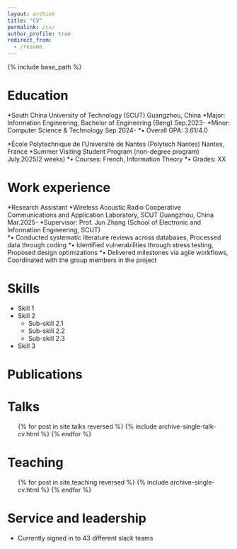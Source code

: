 ```yaml
---
layout: archive
title: "CV"
permalink: /cv/
author_profile: true
redirect_from:
  - /resume
---
```


{% include base_path %}

Education
======
 *South China University of Technology (SCUT)                                             Guangzhou, China
 *Major: Information Engineering, Bachelor of Engineering (Beng)                                 Sep.2023-
 *Minor: Computer Science & Technology                                                           Sep.2024-
 *• Overall GPA: 3.61/4.0   	


 *École Polytechnique de l’Université de Nantes (Polytech Nantes)                            Nantes, France
 *Summer Visiting Student Program (non-degree program)                                    July.2025(2 weeks)
 *• Courses: French, Information Theory
 *• Grades: XX

Work experience
======
  *Research Assistant 
  *Wireless Acoustic Radio Cooperative Communications and Application Laboratory, SCUT    Guangzhou, China
                                                                                                  Mar.2025-
   *Supervisor: Prof. Jun Zhang (School of Electronic and Information Engineering, SCUT)	
   *•	Conducted systematic literature reviews across databases, Processed data through coding
   *•	Identified vulnerabilities through stress testing, Proposed design optimizations
   *•	Delivered milestones via agile workflows, Coordinated with the group members in the project

Skills
======
* Skill 1
* Skill 2
  * Sub-skill 2.1
  * Sub-skill 2.2
  * Sub-skill 2.3
* Skill 3

Publications
======
 
  
Talks
======
  <ul>{% for post in site.talks reversed %}
    {% include archive-single-talk-cv.html  %}
  {% endfor %}</ul>
  
Teaching
======
  <ul>{% for post in site.teaching reversed %}
    {% include archive-single-cv.html %}
  {% endfor %}</ul>
  
Service and leadership
======
* Currently signed in to 43 different slack teams
